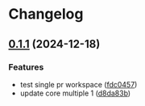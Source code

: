 # Changelog

## [0.1.1](https://github.com/antonbaliasnikov/release-please-single-pr/compare/core-v0.1.0...core-v0.1.1) (2024-12-18)


### Features

* test single pr workspace ([fdc0457](https://github.com/antonbaliasnikov/release-please-single-pr/commit/fdc04572aad44dbc3a40d1f6551b468ba3b1874f))
* update core multiple 1 ([d8da83b](https://github.com/antonbaliasnikov/release-please-single-pr/commit/d8da83b188a94b20acb8135e19ac66b5018d4d4e))
